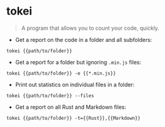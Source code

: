 # tokei

> A program that allows you to count your code, quickly.

- Get a report on the code in a folder and all subfolders:

`tokei {{path/to/folder}}`

- Get a report for a folder but ignoring `.min.js` files:

`tokei {{path/to/folder}} -e {{*.min.js}}`

- Print out statistics on individual files in a folder:

`tokei {{path/to/folder}} --files`

- Get a report on all Rust and Markdown files:

`tokei {{path/to/folder}} -t={{Rust}},{{Markdown}}`
